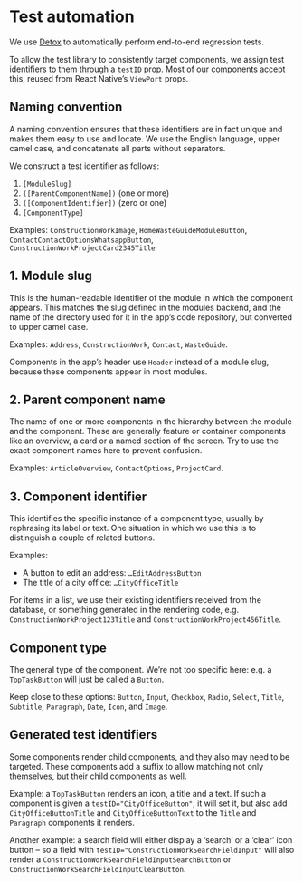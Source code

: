 # Test automation

We use [Detox](https://wix.github.io/Detox/) to automatically perform end-to-end regression tests.

To allow the test library to consistently target components, we assign test identifiers to them through a `testID` prop. Most of our components accept this, reused from React Native’s `ViewPort` props.

## Naming convention

A naming convention ensures that these identifiers are in fact unique and makes them easy to use and locate. We use the English language, upper camel case, and concatenate all parts without separators.

We construct a test identifier as follows:

1. `[ModuleSlug]`
2. `([ParentComponentName])` (one or more)
3. `([ComponentIdentifier])` (zero or one)
4. `[ComponentType]`

Examples: `ConstructionWorkImage`, `HomeWasteGuideModuleButton`, `ContactContactOptionsWhatsappButton`, `ConstructionWorkProjectCard2345Title`

## 1. Module slug

This is the human-readable identifier of the module in which the component appears. This matches the slug defined in the modules backend, and the name of the directory used for it in the app’s code repository, but converted to upper camel case.

Examples: `Address`, `ConstructionWork`, `Contact`, `WasteGuide`.

Components in the app’s header use `Header` instead of a module slug, because these components appear in most modules.

## 2. Parent component name

The name of one or more components in the hierarchy between the module and the component. These are generally feature or container components like an overview, a card or a named section of the screen. Try to use the exact component names here to prevent confusion. 

Examples: `ArticleOverview`, `ContactOptions`, `ProjectCard`.

## 3. Component identifier

This identifies the specific instance of a component type, usually by rephrasing its label or text. One situation in which we use this is to distinguish a couple of related buttons.

Examples:
- A button to edit an address: `…EditAddressButton`
- The title of a city office: `…CityOfficeTitle`

For items in a list, we use their existing identifiers received from the database, or something generated in the rendering code, e.g. `ConstructionWorkProject123Title` and `ConstructionWorkProject456Title`.

## Component type

The general type of the component. We’re not too specific here: e.g. a `TopTaskButton` will just be called a `Button`.

Keep close to these options: `Button`, `Input`, `Checkbox`, `Radio`, `Select`, `Title`, `Subtitle`, `Paragraph`, `Date`, `Icon`, and `Image`.

## Generated test identifiers

Some components render child components, and they also may need to be targeted. These components add a suffix to allow matching not only themselves, but their child components as well.

Example: a `TopTaskButton` renders an icon, a title and a text. If such a component is given a `testID="CityOfficeButton"`, it will set it, but also add `CityOfficeButtonTitle` and `CityOfficeButtonText` to the `Title` and `Paragraph` components it renders.

Another example: a search field will either display a ‘search’ or a ‘clear’ icon button – so a field with `testID="ConstructionWorkSearchFieldInput"` will also render a `ConstructionWorkSearchFieldInputSearchButton` or `ConstructionWorkSearchFieldInputClearButton`.
